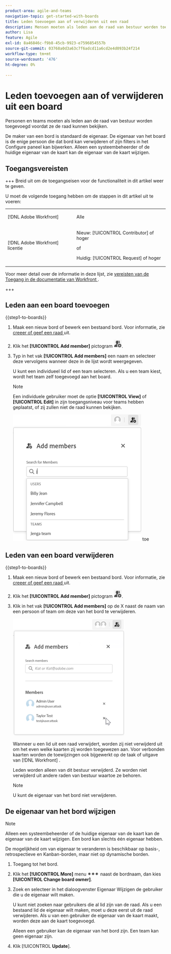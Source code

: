 ```yaml
---
product-area: agile-and-teams
navigation-topic: get-started-with-boards
title: Leden toevoegen aan of verwijderen uit een raad
description: Mensen moeten als leden aan de raad van bestuur worden toegevoegd voordat ze de raad kunnen bekijken en aan kaarten kunnen worden toegewezen.
author: Lisa
feature: Agile
exl-id: 8a46846c-f9b8-45cb-9923-e7596854557b
source-git-commit: 03768a0d3a63c7f6adcd11a6cd2e4d093b24f214
workflow-type: tm+mt
source-wordcount: '476'
ht-degree: 0%

---
```


# Leden toevoegen aan of verwijderen uit een board

Personen en teams moeten als leden aan de raad van bestuur worden toegevoegd voordat ze de raad kunnen bekijken.

De maker van een bord is standaard de eigenaar. De eigenaar van het board is de enige persoon die dat bord kan verwijderen of zijn filters in het Configure paneel kan bijwerken. Alleen een systeembeheerder of de huidige eigenaar van de kaart kan de eigenaar van de kaart wijzigen.

## Toegangsvereisten

+++ Breid uit om de toegangseisen voor de functionaliteit in dit artikel weer te geven.

U moet de volgende toegang hebben om de stappen in dit artikel uit te voeren:

<table style="table-layout:auto"> 
 <col> 
 <col> 
 <tbody> 
  <tr> 
   <td role="rowheader">[!DNL Adobe Workfront]</td> 
   <td> <p>Alle</p> </td> 
  </tr> 
  <tr> 
   <td role="rowheader">[!DNL Adobe Workfront] licentie</td> 
   <td> 
   <p>Nieuw: [!UICONTROL Contributor] of hoger</p> 
   <p>of</p>
   <p>Huidig: [!UICONTROL Request] of hoger</p>
   </td> 
  </tr> 
 </tbody> 
</table>

Voor meer detail over de informatie in deze lijst, zie [ vereisten van de Toegang in de documentatie van Workfront ](/help/quicksilver/administration-and-setup/add-users/access-levels-and-object-permissions/access-level-requirements-in-documentation.md).

+++

## Leden aan een board toevoegen

{{step1-to-boards}}

1. Maak een nieuw bord of bewerk een bestaand bord. Voor informatie, zie [ creeer of geef een raad ](../../agile/get-started-with-boards/create-edit-board.md) uit.
1. Klik het **[!UICONTROL Add member]** pictogram ![ toevoegen leden ](assets/boards-addmember-spectrum-25x25.png).
1. Typ in het vak **[!UICONTROL Add members]** een naam en selecteer deze vervolgens wanneer deze in de lijst wordt weergegeven.

   U kunt een individueel lid of een team selecteren. Als u een team kiest, wordt het team zelf toegevoegd aan het board.

   >[!NOTE]
   >
   >Een individuele gebruiker moet de optie **[!UICONTROL View]** of **[!UICONTROL Edit]** in zijn toegangsniveau voor teams hebben geplaatst, of zij zullen niet de raad kunnen bekijken.


   ![ voegt leden aan raad ](assets/boards-add-members.png) toe

## Leden van een board verwijderen

{{step1-to-boards}}

1. Maak een nieuw bord of bewerk een bestaand bord. Voor informatie, zie [ creeer of geef een raad ](../../agile/get-started-with-boards/create-edit-board.md) uit.
1. Klik het **[!UICONTROL Add member]** pictogram ![ toevoegen leden ](assets/boards-addmember-spectrum-25x25.png).
1. Klik in het vak **[!UICONTROL Add members]** op de X naast de naam van een persoon of team om deze van het bord te verwijderen.

   ![ verwijdert lid uit raad ](assets/boards-remove-member-from-board-350x367.png)

   Wanneer u een lid uit een raad verwijdert, worden zij niet verwijderd uit om het even welke kaarten zij worden toegewezen aan. Voor verbonden kaarten worden de toewijzingen ook bijgewerkt op de taak of uitgave van [!DNL Workfront] .

   Leden worden alleen van dit bestuur verwijderd. Ze worden niet verwijderd uit andere raden van bestuur waartoe ze behoren.

   >[!NOTE]
   >
   >U kunt de eigenaar van het bord niet verwijderen.

## De eigenaar van het bord wijzigen

>[!NOTE]
>
>Alleen een systeembeheerder of de huidige eigenaar van de kaart kan de eigenaar van de kaart wijzigen. Een bord kan slechts één eigenaar hebben.
>
>De mogelijkheid om van eigenaar te veranderen is beschikbaar op basis-, retrospectieve en Kanban-borden, maar niet op dynamische borden.

1. Toegang tot het bord.
1. Klik het **[!UICONTROL More]** menu ![ Meer menu ](assets/more-icon-spectrum.png) naast de bordnaam, dan kies **[!UICONTROL Change board owner]**.
1. Zoek en selecteer in het dialoogvenster Eigenaar Wijzigen de gebruiker die u de eigenaar wilt maken.

   U kunt niet zoeken naar gebruikers die al lid zijn van de raad. Als u een bestaand lid de eigenaar wilt maken, moet u deze eerst uit de raad verwijderen. Als u van een gebruiker de eigenaar van de kaart maakt, worden deze aan de kaart toegevoegd.

   Alleen een gebruiker kan de eigenaar van het bord zijn. Een team kan geen eigenaar zijn.

1. Klik [!UICONTROL **Update**].
